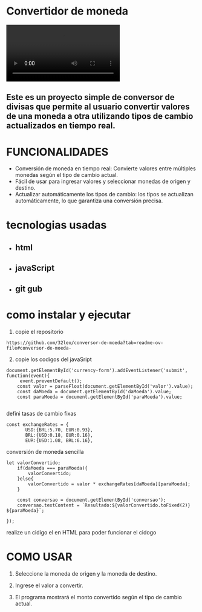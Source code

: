 <h1>Convertidor de moneda </h1>

![](Gravando%20.mp4)

<h2>Este es un proyecto simple de conversor de divisas que permite al usuario convertir valores de una moneda a otra utilizando tipos de cambio actualizados en tiempo real.</h2>


 # FUNCIONALIDADES


* Conversión de moneda en tiempo real: Convierte valores entre múltiples monedas según el tipo de cambio actual.
* Fácil de usar para ingresar valores y seleccionar monedas de origen y destino.
* Actualizar automáticamente los tipos de cambio: los tipos se actualizan automáticamente, lo que garantiza una conversión precisa.

# tecnologias usadas 
* ## html
* ## javaScript
* ## git gub


# como instalar y ejecutar  

1. copie el repositorio

```
https://github.com/32leo/conversor-de-moeda?tab=readme-ov-file#conversor-de-moeda-
```
2. copie los codigos del javaSript



```
document.getElementById('currency-form').addEventListener('submit', function(event){
     event.preventDefault(); 
    const valor = parseFloat(document.getElementById('valor').value);
    const daMoeda = document.getElementById('daMoeda').value;
    const paraMoeda = document.getElementById('paraMoeda').value;


```


defini tasas de cambio fixas 

 ```
 const exchangeRates = {
        USD:{BRL:5.70, EUR:0.93},
        BRL:{USD:0.18, EUR:0.16},
        EUR:{USD:1.08, BRL:6.16}, 

 ```
conversión de moneda sencilla

```
let valorConvertido;
    if(daMoeda === paraMoeda){
        valorConvertido;
    }else{
        valorConvertido = valor * exchangeRates[daMoeda][paraMoeda];
    }

    const conversao = document.getElementById('conversao');
    conversao.textContent = `Resultado:${valorConvertido.toFixed(2)} ${paraMoeda}`;

});

```

realize un cidigo el en HTML para poder funcionar el cidogo


# COMO USAR
1. Seleccione la moneda de origen y la moneda de destino.

2. Ingrese el valor a convertir.

3. El programa mostrará el monto convertido según el tipo de cambio actual.






